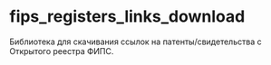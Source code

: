 # fips_registers_links_download

Библиотека для скачивания ссылок на патенты/свидетельства с Открытого реестра ФИПС. 
